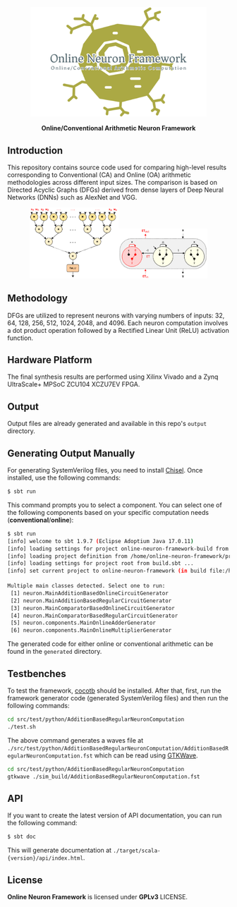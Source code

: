 <p align="center">
    <img alt="Online Neuron Framework" title="Online Neuron Framework" src="https://raw.githubusercontent.com/cslab-chosun/uploaded-files/main/online-neuron-framework-logo/png/logo-no-background.png" width="400">
</p>

<p align="center">
  <b>Online/Conventional Arithmetic Neuron Framework</b>
</p>

## Introduction

This repository contains source code used for comparing high-level results corresponding to Conventional (CA) and Online (OA) arithmetic methodologies across different input sizes. The comparison is based on Directed Acyclic Graphs (DFGs) derived from dense layers of Deep Neural Networks (DNNs) such as AlexNet and VGG.

<p align="center">
  <img alt="" title=""  src="https://raw.githubusercontent.com/cslab-chosun/uploaded-files/main/img/neuron-1.png" width=40%><img alt="" title=""  src="https://raw.githubusercontent.com/cslab-chosun/uploaded-files/main/img/fsmr-1.png" width=40%>
</p>

## Methodology
DFGs are utilized to represent neurons with varying numbers of inputs: 32, 64, 128, 256, 512, 1024, 2048, and 4096. Each neuron computation involves a dot product operation followed by a Rectified Linear Unit (ReLU) activation function.

## Hardware Platform
The final synthesis results are performed using Xilinx Vivado and a Zynq UltraScale+ MPSoC ZCU104 XCZU7EV FPGA.

## Output 

Output files are already generated and available in this repo's `output` directory.

## Generating Output Manually
For generating SystemVerilog files, you need to install [Chisel](https://www.chisel-lang.org/docs/installation). Once installed, use the following commands:

```sh
$ sbt run
```

This command prompts you to select a component. You can select one of the following components based on your specific computation needs (**conventional**/**online**):

```sh
$ sbt run
[info] welcome to sbt 1.9.7 (Eclipse Adoptium Java 17.0.11)
[info] loading settings for project online-neuron-framework-build from plugins.sbt ...
[info] loading project definition from /home/online-neuron-framework/project
[info] loading settings for project root from build.sbt ...
[info] set current project to online-neuron-framework (in build file:/home/online-neuron-framework/)

Multiple main classes detected. Select one to run:
 [1] neuron.MainAdditionBasedOnlineCircuitGenerator
 [2] neuron.MainAdditionBasedRegularCircuitGenerator
 [3] neuron.MainComparatorBasedOnlineCircuitGenerator
 [4] neuron.MainComparatorBasedRegularCircuitGenerator
 [5] neuron.components.MainOnlineAdderGenerator
 [6] neuron.components.MainOnlineMultiplierGenerator
```

The generated code for either online or conventional arithmetic can be found in the `generated` directory.

## Testbenches

To test the framework, [cocotb](https://www.cocotb.org/) should be installed. After that, first, run the framework generator code (generated SystemVerilog files) and then run the following commands:

```sh
cd src/test/python/AdditionBasedRegularNeuronComputation
./test.sh
```

The above command generates a waves file at `./src/test/python/AdditionBasedRegularNeuronComputation/AdditionBasedRegularNeuronComputation.fst` which can be read using [GTKWave](https://gtkwave.sourceforge.net/).

```sh
cd src/test/python/AdditionBasedRegularNeuronComputation
gtkwave ./sim_build/AdditionBasedRegularNeuronComputation.fst
```

## API

If you want to create the latest version of API documentation, you can run the following command:

```sh
$ sbt doc
```

This will generate documentation at `./target/scala-{version}/api/index.html`.

## License

**Online Neuron Framework** is licensed under **GPLv3** LICENSE.
